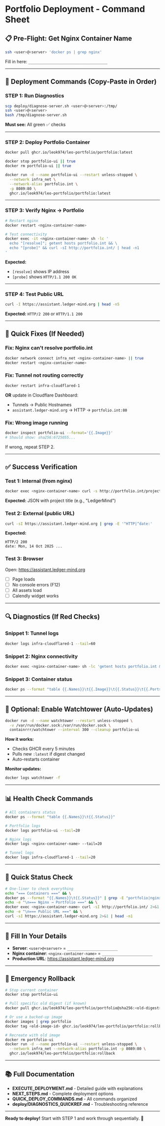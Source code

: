# Portfolio Deployment - Command Sheet

## 📋 Pre-Flight: Get Nginx Container Name

```bash
ssh <user>@<server> 'docker ps | grep nginx'
```

Fill in here: `____________________________________`

---

## 🚀 Deployment Commands (Copy-Paste in Order)

### STEP 1: Run Diagnostics

```bash
scp deploy/diagnose-server.sh <user>@<server>:/tmp/
ssh <user>@<server>
bash /tmp/diagnose-server.sh
```

**Must see:** All green ✅ checks

---

### STEP 2: Deploy Portfolio Container

```bash
docker pull ghcr.io/leok974/leo-portfolio/portfolio:latest

docker stop portfolio-ui || true
docker rm portfolio-ui || true

docker run -d --name portfolio-ui --restart unless-stopped \
  --network infra_net \
  --network-alias portfolio.int \
  -p 8089:80 \
  ghcr.io/leok974/leo-portfolio/portfolio:latest
```

---

### STEP 3: Verify Nginx → Portfolio

```bash
# Restart nginx
docker restart <nginx-container-name>

# Test connectivity
docker exec -it <nginx-container-name> sh -lc '
  echo "[resolve]"; getent hosts portfolio.int && \
  echo "[probe]" && curl -sI http://portfolio.int/ | head -n1
'
```

**Expected:**
- `[resolve]` shows IP address
- `[probe]` shows `HTTP/1.1 200 OK`

---

### STEP 4: Test Public URL

```bash
curl -I https://assistant.ledger-mind.org | head -n5
```

**Expected:** `HTTP/2 200` or `HTTP/1.1 200`

---

## 🔧 Quick Fixes (If Needed)

### Fix: Nginx can't resolve portfolio.int

```bash
docker network connect infra_net <nginx-container-name> || true
docker restart <nginx-container-name>
```

### Fix: Tunnel not routing correctly

```bash
docker restart infra-cloudflared-1
```

**OR** update in Cloudflare Dashboard:
- Tunnels → Public Hostnames
- `assistant.ledger-mind.org` → HTTP → `portfolio.int:80`

### Fix: Wrong image running

```bash
docker inspect portfolio-ui --format='{{.Image}}'
# Should show: sha256:6725055...
```

If wrong, repeat STEP 2.

---

## ✅ Success Verification

### Test 1: Internal (from nginx)

```bash
docker exec <nginx-container-name> curl -s http://portfolio.int/projects.json | jq '.[0].title'
```

**Expected:** JSON with project title (e.g., "LedgerMind")

### Test 2: External (public URL)

```bash
curl -sI https://assistant.ledger-mind.org | grep -E '^HTTP|^date:'
```

**Expected:**
```
HTTP/2 200
date: Mon, 14 Oct 2025 ...
```

### Test 3: Browser

Open: https://assistant.ledger-mind.org
- [ ] Page loads
- [ ] No console errors (F12)
- [ ] All assets load
- [ ] Calendly widget works

---

## 🔍 Diagnostics (If Red Checks)

### Snippet 1: Tunnel logs

```bash
docker logs infra-cloudflared-1 --tail=60
```

### Snippet 2: Nginx connectivity

```bash
docker exec <nginx-container-name> sh -lc 'getent hosts portfolio.int && curl -sI http://portfolio.int/ | head -n1'
```

### Snippet 3: Container status

```bash
docker ps --format "table {{.Names}}\t{{.Image}}\t{{.Status}}\t{{.Ports}}" | grep -i portfolio
```

---

## 🔄 Optional: Enable Watchtower (Auto-Updates)

```bash
docker run -d --name watchtower --restart unless-stopped \
  -v /var/run/docker.sock:/var/run/docker.sock \
  containrrr/watchtower --interval 300 --cleanup portfolio-ui
```

**How it works:**
- Checks GHCR every 5 minutes
- Pulls new `:latest` if digest changed
- Auto-restarts container

**Monitor updates:**

```bash
docker logs watchtower -f
```

---

## 📊 Health Check Commands

```bash
# All containers status
docker ps --format "table {{.Names}}\t{{.Status}}"

# Portfolio logs
docker logs portfolio-ui --tail=20

# Nginx logs
docker logs <nginx-container-name> --tail=20

# Tunnel logs
docker logs infra-cloudflared-1 --tail=20
```

---

## 🎯 Quick Status Check

```bash
# One-liner to check everything
echo "=== Containers ===" && \
docker ps --format "{{.Names}}\t{{.Status}}" | grep -E "portfolio|nginx|cloudflared" && \
echo -e "\n=== Nginx → Portfolio ===" && \
docker exec <nginx-container-name> curl -sI http://portfolio.int/ 2>&1 | head -n1 && \
echo -e "\n=== Public URL ===" && \
curl -sI https://assistant.ledger-mind.org 2>&1 | head -n1
```

---

## 📝 Fill In Your Details

- **Server**: `<user>@<server>` = `_______________________`
- **Nginx container**: `<nginx-container-name>` = `_______________________`
- **Production URL**: https://assistant.ledger-mind.org

---

## 🚨 Emergency Rollback

```bash
# Stop current container
docker stop portfolio-ui

# Pull specific old digest (if known)
docker pull ghcr.io/leok974/leo-portfolio/portfolio@sha256:<old-digest>

# Or use a backed-up image
docker images | grep portfolio
docker tag <old-image-id> ghcr.io/leok974/leo-portfolio/portfolio:rollback

# Recreate with old image
docker rm portfolio-ui
docker run -d --name portfolio-ui --restart unless-stopped \
  --network infra_net --network-alias portfolio.int -p 8089:80 \
  ghcr.io/leok974/leo-portfolio/portfolio:rollback
```

---

## 📚 Full Documentation

- **EXECUTE_DEPLOYMENT.md** - Detailed guide with explanations
- **NEXT_STEPS.md** - Complete deployment options
- **QUICK_DEPLOY_COMMANDS.md** - All commands organized
- **deploy/DIAGNOSTICS_QUICKREF.md** - Troubleshooting reference

---

**Ready to deploy!** Start with STEP 1 and work through sequentially. 🚀
